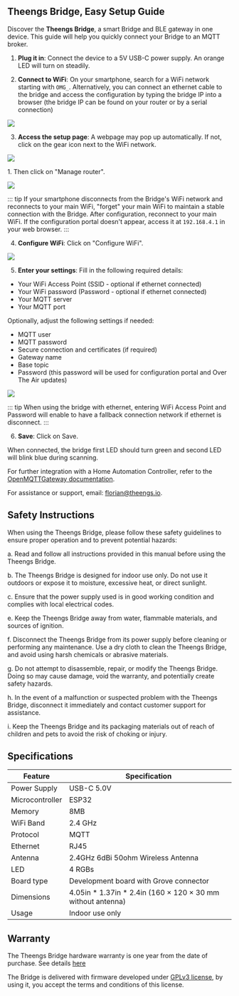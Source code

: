 ## Theengs Bridge, Easy Setup Guide

Discover the **Theengs Bridge**, a smart Bridge and BLE gateway in one device. This guide will help you quickly connect your Bridge to an MQTT broker.

1. **Plug it in**: Connect the device to a 5V USB-C power supply. An orange LED will turn on steadily.

2. **Connect to WiFi**: On your smartphone, search for a WiFi network starting with `OMG_`.
Alternatively, you can connect an ethernet cable to the bridge and access the configuration by typing the bridge IP into a browser (the bridge IP can be found on your router or by a serial connection)
<p align="left">
  <img src="./img/Theengs-plug01-wifi.png">
</p>

3. **Access the setup page**: A webpage may pop up automatically. If not, click on the gear icon next to the WiFi network.
<p align="left">
  <img src="./img/Theengs-plug01-wifi-manage-gear.png">
</p>
1. Then click on "Manage router".
<p align="left">
  <img src="./img/Theengs-plug01-wifi-manage-router.png">
</p>

::: tip
If your smartphone disconnects from the Bridge's WiFi network and reconnects to your main WiFi, "forget" your main WiFi to maintain a stable connection with the Bridge. After configuration, reconnect to your main WiFi. If the configuration portal doesn't appear, access it at `192.168.4.1` in your web browser.
:::

4. **Configure WiFi**: Click on "Configure WiFi".
<p align="left">
  <img src="./img/Theengs-plug01-wifi-manage-configure.png">
</p>

5. **Enter your settings**: Fill in the following required details:
* Your WiFi Access Point (SSID - optional if ethernet connected)
* Your WiFi password (Password - optional if ethernet connected)
* Your MQTT server
* Your MQTT port

Optionally, adjust the following settings if needed:
* MQTT user
* MQTT password
* Secure connection and certificates (if required)
* Gateway name
* Base topic
* Password (this password will be used for configuration portal and Over The Air updates)
<p align="left">
  <img src="./img/Theengs-plug01-wifi-manage-parameter.png">
</p>

::: tip
When using the bridge with ethernet, entering WiFi Access Point and Password will enable to have a fallback connection network if ethernet is disconnect.
:::

6. **Save**: Click on Save.

When connected, the bridge first LED should turn green and second LED will blink blue during scanning.

For further integration with a Home Automation Controller, refer to the [OpenMQTTGateway documentation](https://docs.openmqttgateway.com/use/ble.html).

For assistance or support, email: [florian@theengs.io](mailto:florian@theengs.io).

## Safety Instructions
When using the Theengs Bridge, please follow these safety guidelines to ensure proper operation and to prevent potential hazards:

a. Read and follow all instructions provided in this manual before using the Theengs Bridge.

b. The Theengs Bridge is designed for indoor use only. Do not use it outdoors or expose it to moisture, excessive heat, or direct sunlight.

c. Ensure that the power supply used is in good working condition and complies with local electrical codes.

e. Keep the Theengs Bridge away from water, flammable materials, and sources of ignition.

f. Disconnect the Theengs Bridge from its power supply before cleaning or performing any maintenance. Use a dry cloth to clean the Theengs Bridge, and avoid using harsh chemicals or abrasive materials.

g. Do not attempt to disassemble, repair, or modify the Theengs Bridge. Doing so may cause damage, void the warranty, and potentially create safety hazards.

h. In the event of a malfunction or suspected problem with the Theengs Bridge, disconnect it immediately and contact customer support for assistance.

i. Keep the Theengs Bridge and its packaging materials out of reach of children and pets to avoid the risk of choking or injury.

## Specifications
| Feature         | Specification                                |
|-----------------|----------------------------------------------|
| Power Supply    | USB-C 5.0V                                   |
| Microcontroller | ESP32                                        |
| Memory          | 8MB                                          |
| WiFi Band       | 2.4 GHz                                      |
| Protocol        | MQTT                                         |
| Ethernet        | RJ45                                         |
| Antenna         | 2.4GHz 6dBi 50ohm Wireless Antenna           |
| LED             | 4 RGBs                                       |
| Board type      | Development board with Grove connector       |
| Dimensions      | 4.05in * 1.37in * 2.4in (160 × 120 × 30 mm without antenna) |
|Usage| Indoor use only|


## Warranty
The Theengs Bridge hardware warranty is one year from the date of purchase. See details [here](https://shop.theengs.io/pages/limited-product-warranty)

The Bridge is delivered with firmware developed under [GPLv3 license](https://github.com/1technophile/OpenMQTTGateway/blob/development/LICENSE.txt), by using it, you accept the terms and conditions of this license.
